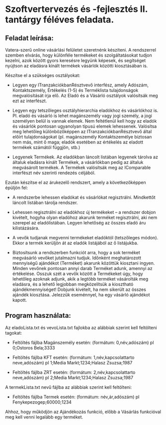 # Szoftvertervezés és -fejlesztés II. tantárgy féléves feladata.

## Feladat leírása:

Vatera-szerű online vásárlási felületet szeretnénk készíteni. A rendszerrel szemben elvárás, hogy
különféle termékeket és szolgáltatásokat tudjon kezelni, azok között gyors keresésre legyünk
képesek, és segítséget nyújtson az eladásra kínált termékek vásárlók közötti kiosztásában is.
	
Készítse el a szükséges osztályokat:
	
 - Legyen egy ITranzakciókbanRésztvevő interfész, amely Adószám, Kontaktszemély, Értékelés
   (1-5) és Terméklista tulajdonságok megvalósítását írja elő. Az Eladó és a Vásárló osztályok
   valósítsák meg ezt az interfészt.
		
 - Legyen egy tetszőleges osztályhierarchia eladókhoz és vásárlókhoz is. Pl. eladó és vásárló is
   lehet magánszemély vagy jogi személy, a jogi személyen belül is vannak elemek. Nem
   feltétlenül kell hogy az eladók és vásárlók pontosan ugyanolyan típusú elemek lehessenek.
   Valósítsa meg lehetőleg különbözőképpen az ITranzakciókbanRésztvevő által előírt
   tulajdonságokat (pl. magánszemély Kontaktszemélye biztosan nem más, mint ő maga; eladók
   esetében az értékelés az eladott termékek számától függjön, stb.)
		
 - Legyenek Termékek. Az eladókban láncolt listában legyenek tárolva az általuk eladásra kínált
   Termékek, a vásárlókban pedig az általuk megvásárolt termékek. A Termékek valósítsák meg
   az IComparable interfészt név szerinti rendezés céljából.
		
Ezután készítse el az árukezelő rendszert, amely a következőképpen épüljön fel:
		
 - A rendszerbe lehessen eladókat és vásárlókat regisztrálni. Mindkettőt láncolt listában tárolja
   rendszer.
		
 - Lehessen regisztrálni az eladókhoz új termékeket – a rendszer dobjon kivételt, hogyha olyan
   eladóhoz akarunk terméket regisztrálni, aki nem szerepel az eladólistában. Legyen lehetőség
   az összes eladó áru kilistázására.
		
 - A vevők tudjanak megvenni termékeket eladóktól (tetszőleges módon). Ekkor a termék
   kerüljön át az eladók listájából az ő listájukba.
		
 - Biztosítsunk a rendszerben funkciót arra, hogy a sok terméket megvásárló vevőket jutalmazni
   tudjuk. Időnként meghatározott mennyiségű ajándékot (Terméket) akarunk közöttük
   kiosztani ingyen. Minden vevőnek pontosan annyi darab Terméket adunk, amennyi az
   értékelése. Osszuk szét a vevők között a Termékeket úgy, hogy lehetőleg azoknak adjunk,
   akik a legtöbb terméket vásárolták meg eladásra, és a lehető legjobban megközelítsük a
   kiosztható ajándékmennyiséget! Dobjunk kivételt, ha nem sikerült az összes ajándék
   kiosztása. Jelezzük eseménnyel, ha egy vásárló ajándékot kapott. 

## Program használata:

Az eladoLista.txt és vevoLista.txt fajlokba az alábbiak szerint kell feltölteni tagokat:

 - Feltöltés fájlba Magánszemély esetén: (formátum: 0,név,adószám)
   pl      0;Ostoros Bela;3333

 - Feltöltés fájlba KFT esetén: (formátum: 1,név,kapcsolattarto neve,adószám)
   pl      1;Media Markt;1234;Halasz Zsuzsa;1987

 - Feltöltés fájlba ZRT esetén: (formátum: 2,név,kapcsolattarto neve,adószám)
   pl      2;Media Markt;1234;Halasz Zsuzsa;1987

A termekLista.txt nevű fájlba az alábbiak szerint kell feltölteni:

 - Feltöltés fájlba Termek esetén: (formátum: név,ár,adószám)
   pl      Fenykepezogep;60000;1234

Ahhoz, hogy működjön az Ajándékozás funkció, előbb a Vásárlás funkcióval meg kell venni legalább egy terméket.